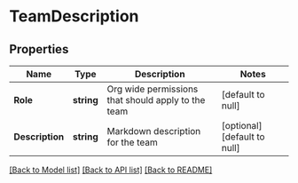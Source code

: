 # TeamDescription

## Properties
Name | Type | Description | Notes
------------ | ------------- | ------------- | -------------
**Role** | **string** | Org wide permissions that should apply to the team | [default to null]
**Description** | **string** | Markdown description for the team | [optional] [default to null]

[[Back to Model list]](../README.md#documentation-for-models) [[Back to API list]](../README.md#documentation-for-api-endpoints) [[Back to README]](../README.md)


